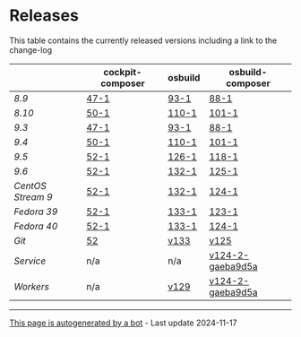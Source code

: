 # Releases
This table contains the currently released versions including a link to the change-log

|       | cockpit-composer    | osbuild    | osbuild-composer    |
|-------|---------------------|------------|---------------------|
*8.9* | [47-1](https://github.com/osbuild/cockpit-composer/releases/tag/47) | [93-1](https://github.com/osbuild/osbuild/releases/tag/v93) | [88-1](https://github.com/osbuild/osbuild-composer/releases/tag/v88)
*8.10* | [50-1](https://github.com/osbuild/cockpit-composer/releases/tag/50) | [110-1](https://github.com/osbuild/osbuild/releases/tag/v110) | [101-1](https://github.com/osbuild/osbuild-composer/releases/tag/v101)
*9.3* | [47-1](https://github.com/osbuild/cockpit-composer/releases/tag/47) | [93-1](https://github.com/osbuild/osbuild/releases/tag/v93) | [88-1](https://github.com/osbuild/osbuild-composer/releases/tag/v88)
*9.4* | [50-1](https://github.com/osbuild/cockpit-composer/releases/tag/50) | [110-1](https://github.com/osbuild/osbuild/releases/tag/v110) | [101-1](https://github.com/osbuild/osbuild-composer/releases/tag/v101)
*9.5* | [52-1](https://github.com/osbuild/cockpit-composer/releases/tag/52) | [126-1](https://github.com/osbuild/osbuild/releases/tag/v126) | [118-1](https://github.com/osbuild/osbuild-composer/releases/tag/v118)
*9.6* | [52-1](https://github.com/osbuild/cockpit-composer/releases/tag/52) | [132-1](https://github.com/osbuild/osbuild/releases/tag/v132) | [125-1](https://github.com/osbuild/osbuild-composer/releases/tag/v125)
*CentOS Stream 9* | [52-1](https://github.com/osbuild/cockpit-composer/releases/tag/52) | [132-1](https://github.com/osbuild/osbuild/releases/tag/v132) | [124-1](https://github.com/osbuild/osbuild-composer/releases/tag/v124)
*Fedora 39* | [52-1](https://github.com/osbuild/cockpit-composer/releases/tag/52) | [133-1](https://github.com/osbuild/osbuild/releases/tag/v133) | [123-1](https://github.com/osbuild/osbuild-composer/releases/tag/v123)
*Fedora 40* | [52-1](https://github.com/osbuild/cockpit-composer/releases/tag/52) | [133-1](https://github.com/osbuild/osbuild/releases/tag/v133) | [124-1](https://github.com/osbuild/osbuild-composer/releases/tag/v124)
*Git* | [52](https://github.com/osbuild/cockpit-composer/releases/tag/52) | [v133](https://github.com/osbuild/osbuild/releases/tag/v133) | [v125](https://github.com/osbuild/osbuild-composer/releases/tag/v125)
*Service* | n/a | n/a | [v124-2-gaeba9d5a](https://github.com/osbuild/osbuild-composer/compare/v124-2-gaeba9d5a...main)
*Workers* | n/a | [v129](https://github.com/osbuild/osbuild/compare/v129...main) | [v124-2-gaeba9d5a](https://github.com/osbuild/osbuild-composer/compare/v124-2-gaeba9d5a...main)

---

[This page is autogenerated by a bot](https://gitlab.cee.redhat.com/osbuild/guides-bot/-/blob/main/release_overview.py) - Last update 2024-11-17